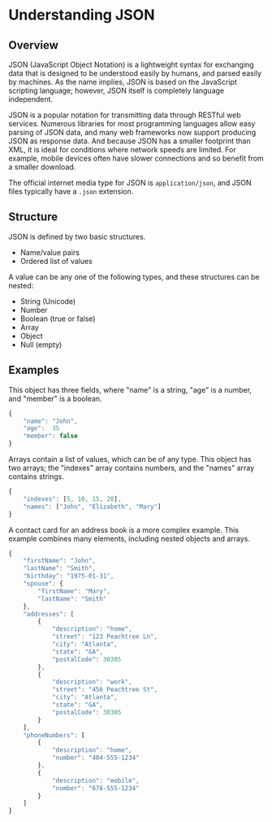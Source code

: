 # Understanding JSON

## Overview

JSON (JavaScript Object Notation) is a lightweight syntax for exchanging data that is designed to be understood easily by humans, and parsed easily by machines. As the name implies, JSON is based on the JavaScript scripting language; however, JSON itself is completely language independent.

JSON is a popular notation for transmitting data through RESTful web services. Numerous libraries for most programming languages allow easy parsing of JSON data, and many web frameworks now support producing JSON as response data. And because JSON has a smaller footprint than XML, it is ideal for conditions where network speeds are limited. For example, mobile devices often have slower connections and so benefit from a smaller download.

The official internet media type for JSON is `application/json`, and JSON files typically have a `.json` extension.


## Structure

JSON is defined by two basic structures. 

 - Name/value pairs
 - Ordered list of values

A value can be any one of the following types, and these structures can be nested:

 - String (Unicode)
 - Number
 - Boolean (true or false)
 - Array
 - Object
 - Null (empty)


## Examples

This object has three fields, where "name" is a string, "age" is a number, and "member" is a boolean.

```javascript
{
    "name": "John",
    "age":  35
    "member": false
}
```

Arrays contain a list of values, which can be of any type. This object has two arrays; the "indexes" array contains numbers, and the "names" array contains strings.

```javascript
{
    "indexes": [5, 10, 15, 20],
    "names": ["John", "Elizabeth", "Mary"]
}
```

A contact card for an address book is a more complex example. This example combines many elements, including nested objects and arrays.

```javascript
{
    "firstName": "John",
    "lastName": "Smith",
    "birthday": "1975-01-31",
    "spouse": {
        "firstName": "Mary",
        "lastName": "Smith"
    },
    "addresses": [
        {
            "description": "home",
            "street": "123 Peachtree Ln",
            "city": "Atlanta",
            "state": "GA",
            "postalCode": 30305
        },
        {
            "description": "work",
            "street": "456 Peachtree St",
            "city": "Atlanta",
            "state": "GA",
            "postalCode": 30305
        }
    ],
    "phoneNumbers": [
        {
            "description": "home",
            "number": "404-555-1234"
        },
        {
            "description": "mobile",
            "number": "678-555-1234"
        }
    ]
}
```